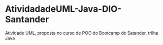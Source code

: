 # AtividadadeUML-Java-DIO-Santander
Atividade UML, proposta no curso de POO do Bootcamp do Satander, trilha Java
